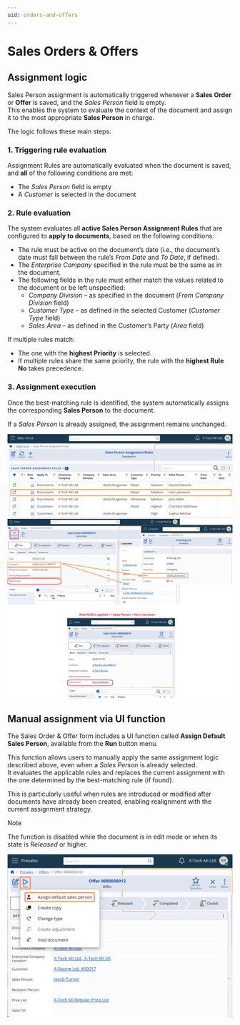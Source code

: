 ```yaml
---
uid: orders-and-offers
---
```


# Sales Orders & Offers  

## Assignment logic  
Sales Person assignment is automatically triggered whenever a **Sales Order** or **Offer** is saved, and the *Sales Person* field is empty.  
This enables the system to evaluate the context of the document and assign it to the most appropriate **Sales Person** in charge.  

The logic follows these main steps:  

### 1. Triggering rule evaluation  
Assignment Rules are automatically evaluated when the document is saved, and **all** of the following conditions are met:  

- The *Sales Person* field is empty  
- A *Customer* is selected in the document  


### 2. Rule evaluation  
The system evaluates all **active Sales Person Assignment Rules** that are configured to **apply to documents**, based on the following conditions:  

- The rule must be active on the document’s date (i.e., the document’s date must fall between the rule’s *From Date* and *To Date*, if defined).  
- The *Enterprise Company* specified in the rule must be the same as in the document.  
- The following fields in the rule must either match the values related to the document or be left unspecified:  
  - *Company Division* – as specified in the document (*From Company Division* field)  
  - *Customer Type* – as defined in the selected Customer (*Customer Type* field)  
  - *Sales Area* – as defined in the Customer’s Party (*Area* field)  

If multiple rules match:  
- The one with the **highest Priority** is selected.  
- If multiple rules share the same priority, the rule with the **highest Rule No** takes precedence.  


### 3. Assignment execution  
Once the best-matching rule is identified, the system automatically assigns the corresponding **Sales Person** to the document.  

If a *Sales Person* is already assigned, the assignment remains unchanged.

![Rules](pictures/rules-order.png)
![Rule Logic Sales Order](pictures/rule-logic-order2.png)

## Manual assignment via UI function  

The Sales Order & Offer form includes a UI function called **Assign Default Sales Person**, available from the **Run** button menu.    

This function allows users to manually apply the same assignment logic described above, even when a *Sales Person* is already selected.  
It evaluates the applicable rules and replaces the current assignment with the one determined by the best-matching rule (if found).  

This is particularly useful when rules are introduced or modified after documents have already been created, enabling realignment with the current assignment strategy.  

> [!NOTE]  
> The function is disabled while the document is in edit mode or when its statе is *Released* or higher.

![UI Function Offer](pictures/ui-function-offer.png)
